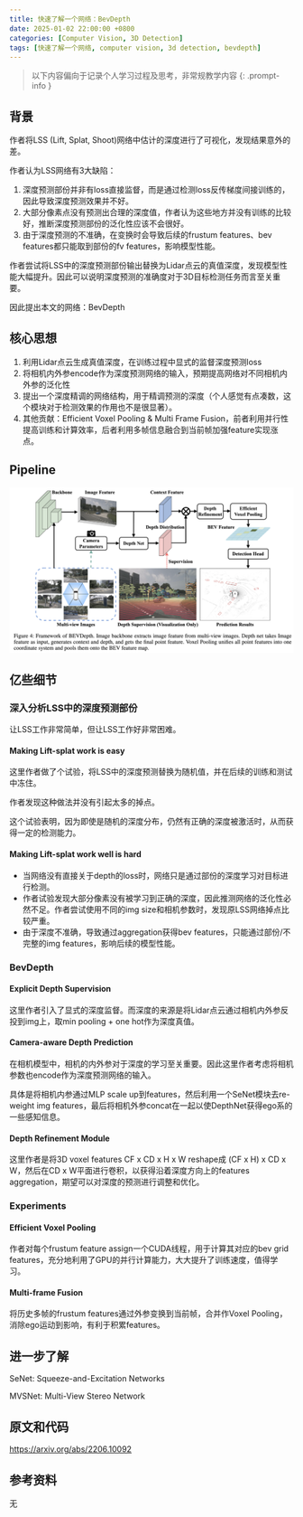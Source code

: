 ```yaml
---
title: 快速了解一个网络：BevDepth
date: 2025-01-02 22:00:00 +0800
categories: [Computer Vision, 3D Detection]
tags: [快速了解一个网络, computer vision, 3d detection, bevdepth]
---
```


> 以下内容偏向于记录个人学习过程及思考，非常规教学内容
{: .prompt-info }

## 背景

作者将LSS (Lift, Splat, Shoot)网络中估计的深度进行了可视化，发现结果意外的差。

作者认为LSS网络有3大缺陷：

1. 深度预测部份并非有loss直接监督，而是通过检测loss反传梯度间接训练的，因此导致深度预测效果并不好。
2. 大部分像素点没有预测出合理的深度值，作者认为这些地方并没有训练的比较好，推断深度预测部份的泛化性应该不会很好。
3. 由于深度预测的不准确，在变换时会导致后续的frustum features、bev features都只能取到部份的fv features，影响模型性能。

作者尝试将LSS中的深度预测部份输出替换为Lidar点云的真值深度，发现模型性能大幅提升。因此可以说明深度预测的准确度对于3D目标检测任务而言至关重要。

因此提出本文的网络：BevDepth

## 核心思想

1. 利用Lidar点云生成真值深度，在训练过程中显式的监督深度预测loss
2. 将相机内外参encode作为深度预测网络的输入，预期提高网络对不同相机内外参的泛化性
3. 提出一个深度精调的网络结构，用于精调预测的深度（个人感觉有点凑数，这个模块对于检测效果的作用也不是很显著）。
4. 其他贡献：Efficient Voxel Pooling & Multi Frame Fusion，前者利用并行性提高训练和计算效率，后者利用多帧信息融合到当前帧加强feature实现涨点。

## Pipeline

![bevdepth-pipeline](assets/img/bevdepth-pipeline.png)

## 亿些细节

### 深入分析LSS中的深度预测部份

让LSS工作非常简单，但让LSS工作好非常困难。

#### Making Lift-splat work is easy

这里作者做了个试验，将LSS中的深度预测替换为随机值，并在后续的训练和测试中冻住。

作者发现这种做法并没有引起太多的掉点。

这个试验表明，因为即使是随机的深度分布，仍然有正确的深度被激活时，从而获得一定的检测能力。

#### Making Lift-splat work well is hard

- 当网络没有直接关于depth的loss时，网络只是通过部份的深度学习对目标进行检测。
- 作者试验发现大部分像素没有被学习到正确的深度，因此推测网络的泛化性必然不足。作者尝试使用不同的img size和相机参数时，发现原LSS网络掉点比较严重。
- 由于深度不准确，导致通过aggregation获得bev features，只能通过部份/不完整的img features，影响后续的模型性能。

### BevDepth

#### Explicit Depth Supervision

这里作者引入了显式的深度监督。而深度的来源是将Lidar点云通过相机内外参反投到img上，取min pooling + one hot作为深度真值。

#### Camera-aware Depth Prediction

在相机模型中，相机的内外参对于深度的学习至关重要。因此这里作者考虑将相机参数也encode作为深度预测网络的输入。

具体是将相机内参通过MLP scale up到features，然后利用一个SeNet模块去re-weight img features，最后将相机外参concat在一起以使DepthNet获得ego系的一些感知信息。

#### Depth Refinement Module

这里作者是将3D voxel features CF x CD x H x W reshape成 (CF x H) x CD x W，然后在CD x W平面进行卷积，以获得沿着深度方向上的features aggregation，期望可以对深度的预测进行调整和优化。

### Experiments

#### Efficient Voxel Pooling 

作者对每个frustum feature assign一个CUDA线程，用于计算其对应的bev grid features，充分地利用了GPU的并行计算能力，大大提升了训练速度，值得学习。

#### Multi-frame Fusion

将历史多帧的frustum features通过外参变换到当前帧，合并作Voxel Pooling，消除ego运动到影响，有利于积累features。

## 进一步了解

SeNet: Squeeze-and-Excitation Networks

MVSNet: Multi-View Stereo Network

## 原文和代码

<https://arxiv.org/abs/2206.10092>

## 参考资料

无
